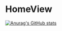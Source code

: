 # HomeView

[![Anurag's GitHub stats](https://github-readme-stats.vercel.app/api?username=WindowH22)](https://github.com/anuraghazra/github-readme-stats)
